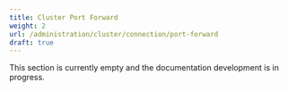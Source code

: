 ```yaml
---
title: Cluster Port Forward
weight: 2
url: /administration/cluster/connection/port-forward
draft: true
---
```


This section is currently empty and the documentation development is in progress.